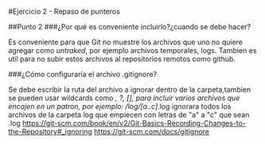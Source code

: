 #Ejercicio 2 - Repaso de punteros

##Punto 2
###¿Por qué es conveniente incluirlo?¿cuando se debe hacer?

Es conveniente para que Git no muestre los archivos que uno no quiere agregar como _untraked_, por ejemplo archivos temporales, logs.
Tambien es util para no subir estos archivos al repositorios remotos como github.

###¿Cómo configuraría el archivo .gitignore?

Se debe escribir la ruta del archivo a ignorar dentro de la carpeta,tambien se pueden usar wildcards como *, ?, [], para incluir varios archivos que encajen en un patron, por ejemplo: /log/[a..c]*.log ignorara todos los archivos de la carpeta log que empiecen con letras de "a" a "c" que sean .log
https://git-scm.com/book/en/v2/Git-Basics-Recording-Changes-to-the-Repository#_ignoring
https://git-scm.com/docs/gitignore





